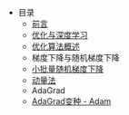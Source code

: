 <!-- docs/_sidebar.md -->

- 目录
  - [前言](README)
  - [优化与深度学习](Chapter1.优化与深度学习.md)
  - [优化算法概述](Chapter2.优化算法概述.md)
  - 梯度下降与随机梯度下降
  - [小批量随机梯度下降](Chapter4.MBGD.md)
  - [动量法](Chapter5.Momentum.md)
  - AdaGrad
  - [AdaGrad变种 - Adam](Chapter7.Adam.md)
